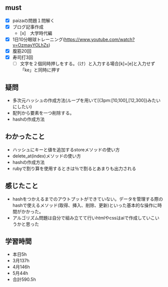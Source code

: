 

## must
- [x] paizaの問題１問解く
- [x] ブログ記事作成
   - [x]　大学時代編   
- [x] 1日10分眼球トレーニング(https://www.youtube.com/watch?v=OzmayYOLhZs)
- [x] 腹筋20回
- [x] 寿司打3回
  - [ ] 文字を２個同時押しをする。（け）と入力する場合[k]+[e]と入力せず「ke」と同時に押す

## 疑問
- 多次元ハッシュの作成方法(ループを用いて[{3pm:[10,100],[12,300]}みたいにしたい)
- 配列から要素を一つ削除する。
- hashの作成方法

## わかったこと
- ハッシュにキーと値を追加するstoreメソッドの使い方
- delete_at(index)メソッドの使い方
- hashの作成方法
- rubyで割り算を使用するときは％で割るとあまりも出力される





## 感じたこと
- hashをつかえるまでのアウトプットができていない。データを管理する際のhashで使えるメソッド(取得、挿入、削除、更新)といった基本的な操作に時間がかかった。
- アルゴリズム問題は自分で組み立てて行いhtmlやcssはaiで作成していこいうかと思った




## 学習時間
  - 本日5h
  - 3月137h
  - 4月146h
  - 5月44h
  - 合計590.5h
    
